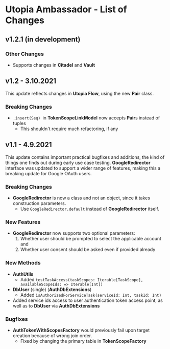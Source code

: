 # Utopia Ambassador - List of Changes

## v1.2.1 (in development)
### Other Changes
- Supports changes in **Citadel** and **Vault**

## v1.2 - 3.10.2021
This update reflects changes in **Utopia Flow**, using the new **Pair** class. 
### Breaking Changes
- `.insert(Seq) `in **TokenScopeLinkModel** now accepts **Pair**s instead of tuples
  - This shouldn't require much refactoring, if any

## v1.1 - 4.9.2021
This update contains important practical bugfixes and additions, the kind of things one finds out during early 
use case testing. **GoogleRedirector** interface was updated to support a wider range of features, 
making this a breaking update for Google OAuth users.
### Breaking Changes
- **GoogleRedirector** is now a class and not an object, since it takes construction parameters.
  - Use `GoogleRedirector.default` instead of **GoogleRedirector** itself.
### New Features
- **GoogleRedirector** now supports two optional parameters: 
  1) Whether user should be prompted to select the applicable account and
  2) Whether user consent should be asked even if provided already
### New Methods
- **AuthUtils**
  - Added `testTaskAccess(taskScopes: Iterable[TaskScope], availableScopeIds: => Iterable[Int])`
- **DbUser** (single) (**AuthDbExtensions**)
  - Added `isAuthorizedForServiceTask(serviceId: Int, taskId: Int)`
- Added service ids access to user authentication token access point, as well as to 
  **DbUser** via **AuthDbExtensions**
### Bugfixes
- **AuthTokenWithScopesFactory** would previously fail upon target creation because of wrong join order.
  - Fixed by changing the primary table in **TokenScopeFactory**